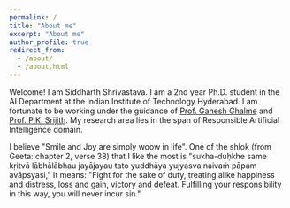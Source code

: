 ```yaml
---
permalink: /
title: "About me"
excerpt: "About me"
author_profile: true
redirect_from: 
  - /about/
  - /about.html
---
```


Welcome! I am Siddharth Shrivastava. I am a 2nd year Ph.D. student in the AI Department at the Indian Institute of Technology Hyderabad. I am fortunate to be working under the guidance of [Prof. Ganesh Ghalme](https://sites.google.com/view/ganeshghalme/home)  and [Prof. P.K. Srijith](https://sites.google.com/site/pksrijith/home). My research area lies in the span of Responsible Artificial Intelligence domain.

I believe "Smile and Joy are simply woow in life". One of the shlok (from Geeta: chapter 2, verse 38) that I like the most is "sukha-duḥkhe same kṛitvā lābhālābhau jayājayau tato yuddhāya yujyasva naivaṁ pāpam avāpsyasi," It means: "Fight for the sake of duty, treating alike happiness and distress, loss and gain, victory and defeat. Fulfilling your responsibility in this way, you will never incur sin."
